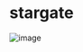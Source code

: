 # stargate

![image](https://github.com/user-attachments/assets/8b2ae54e-b59f-46e9-b38f-6b6896633b16)

